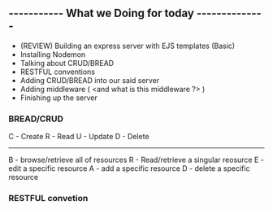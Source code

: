 ## ----------- What we Doing for today --------------
 
 - (REVIEW) Building an express server with EJS templates (Basic)
 - Installing Nodemon
 - Talking about CRUD/BREAD
 - RESTFUL conventions
 - Adding CRUD/BREAD into our said server
 - Adding middleware ( <and what is this middleware ?>  )
 - Finishing up the server 



### BREAD/CRUD

C - Create
R - Read
U - Update
D - Delete

-----------------

B - browse/retrieve all of resources
R - Read/retrieve a singular reosurce
E - edit a specific resource
A - add a specific resource
D - delete a specific resource


### RESTFUL convetion

